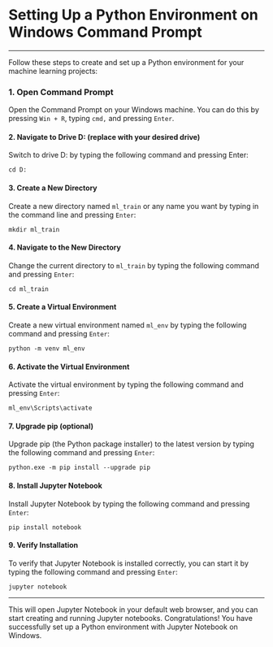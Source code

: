 # Setting Up a Python Environment on Windows Command Prompt
---

Follow these steps to create and set up a Python environment for your machine learning projects:

### 1. Open Command Prompt

Open the Command Prompt on your Windows machine. You can do this by pressing `Win + R`, typing `cmd,` and pressing `Enter`.

#### 2. Navigate to Drive D: (replace with your desired drive)
Switch to drive D: by typing the following command and pressing Enter:

`cd D:`

#### 3. Create a New Directory
Create a new directory named `ml_train` or any name you want by typing in the command line and pressing `Enter`:

`mkdir ml_train`

#### 4. Navigate to the New Directory
Change the current directory to `ml_train` by typing the following command and pressing `Enter`:

`cd ml_train`

#### 5. Create a Virtual Environment
Create a new virtual environment named `ml_env` by typing the following command and pressing `Enter`:

`python -m venv ml_env`

#### 6. Activate the Virtual Environment
Activate the virtual environment by typing the following command and pressing `Enter`:

`ml_env\Scripts\activate`


#### 7. Upgrade pip (optional)
Upgrade pip (the Python package installer) to the latest version by typing the following command and pressing `Enter`:

`python.exe -m pip install --upgrade pip`

#### 8. Install Jupyter Notebook
Install Jupyter Notebook by typing the following command and pressing `Enter`:

`pip install notebook`

#### 9. Verify Installation
To verify that Jupyter Notebook is installed correctly, you can start it by typing the following command and pressing `Enter`:

`jupyter notebook`

---
This will open Jupyter Notebook in your default web browser, and you can start creating and running Jupyter notebooks.
Congratulations! You have successfully set up a Python environment with Jupyter Notebook on Windows.







